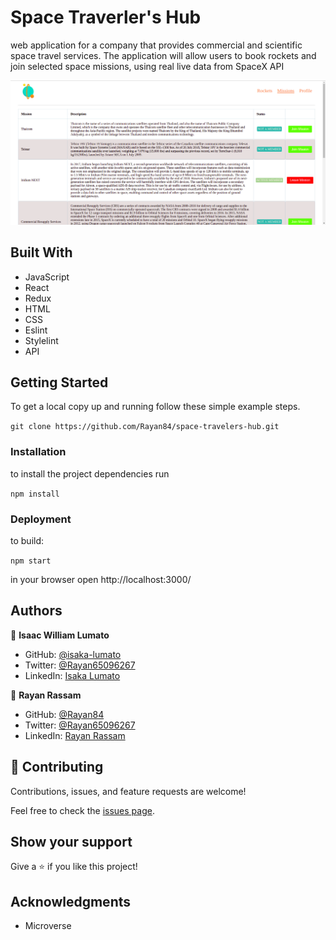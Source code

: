 # Space Traverler's Hub

 web application for a company that provides commercial and scientific space travel services. The application will allow users to book rockets and join selected space missions, using real live data from SpaceX API

<img src='./src/screenshot-missions.png'>


## Built With

- JavaScript
- React
- Redux
- HTML
- CSS
- Eslint
- Stylelint
- API

## Getting Started

To get a local copy up and running follow these simple example steps.

`git clone https://github.com/Rayan84/space-travelers-hub.git`

### Installation

to install the project dependencies run

`npm install`

### Deployment

to build:

`npm start`

in your browser open http://localhost:3000/

## Authors

👤 **Isaac William Lumato**

- GitHub: [@isaka-lumato](https://github.com/isaka-lumato)
- Twitter: [@Rayan65096267](https://twitter.com/Rayan65096267)
- LinkedIn: [Isaka Lumato](https://www.linkedin.com/in/isaka-william-90773020b/)

👤 **Rayan Rassam**

- GitHub: [@Rayan84](https://github.com/Rayan84)
- Twitter: [@Rayan65096267](https://twitter.com/Rayan65096267)
- LinkedIn: [Rayan Rassam](https://www.linkedin.com/in/rayan-rassam/)

## 🤝 Contributing

Contributions, issues, and feature requests are welcome!

Feel free to check the [issues page](../../issues/).

## Show your support

Give a ⭐️ if you like this project!

## Acknowledgments

- Microverse
